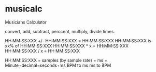 # musicalc

Musicians Calculator 

convert, add, subtract, perccent, multiply, divide times.


HH:MM:SS:XXX +/- HH:MM:SS:XXX = HH:MM:SS:XXX
HH:MM:SS:XXX is xx% of HH:MM:SS:XXX
HH:MM:SS:XXX * x = HH:MM:SS:XXX
HH:MM:SS:XXX / x = HH:MM:SS:XXX

HH:MM:SS:XXX = samples (by sample rate) = ms = Minute+decimal=seconds+ms
BPM to ms
ms to BPM
